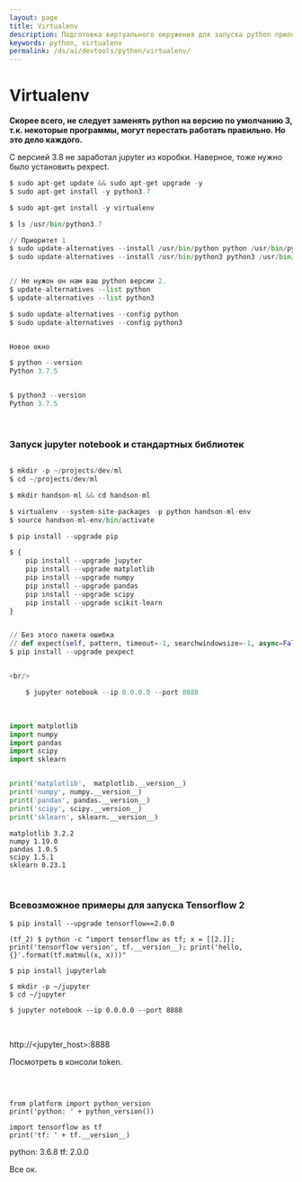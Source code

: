 ```yaml
---
layout: page
title: Virtualenv
description: Подготовка виртуального окружения для запуска python приложение в изолированной среде
keywords: python, virtualenv
permalink: /ds/ai/devtools/python/virtualenv/
---
```


# Virtualenv

**Скорее всего, не следует заменять python на версию по умолчанию 3, т.к. некоторые программы, могут перестать работать правильно. Но это дело каждого.**

С версией 3.8 не заработал jupyter из коробки. Наверное, тоже нужно было установить pexpect.

```python
$ sudo apt-get update && sudo apt-get upgrade -y
$ sudo apt-get install -y python3.7

$ sudo apt-get install -y virtualenv

$ ls /usr/bin/python3.7

// Приоритет 1
$ sudo update-alternatives --install /usr/bin/python python /usr/bin/python3.7 1
$ sudo update-alternatives --install /usr/bin/python3 python3 /usr/bin/python3.7 1


// Не нужон он нам ваш python версии 2.
$ update-alternatives --list python
$ update-alternatives --list python3

$ sudo update-alternatives --config python
$ sudo update-alternatives --config python3


Новое окно

$ python --version
Python 3.7.5


$ python3 --version
Python 3.7.5

```

<br/>

### Запуск jupyter notebook и стандартных библиотек

```python

$ mkdir -p ~/projects/dev/ml
$ cd ~/projects/dev/ml

$ mkdir handson-ml && cd handson-ml

$ virtualenv --system-site-packages -p python handson-ml-env
$ source handson-ml-env/bin/activate

$ pip install --upgrade pip

$ {
    pip install --upgrade jupyter
    pip install --upgrade matplotlib
    pip install --upgrade numpy
    pip install --upgrade pandas
    pip install --upgrade scipy
    pip install --upgrade scikit-learn
}


// Без этого пакета ошибка
// def expect(self, pattern, timeout=-1, searchwindowsize=-1, async=False):
$ pip install --upgrade pexpect


<br/>

    $ jupyter notebook --ip 0.0.0.0 --port 8888

```

<br/>

```python
import matplotlib
import numpy
import pandas
import scipy
import sklearn


print('matplotlib',  matplotlib.__version__)
print('numpy', numpy.__version__)
print('pandas', pandas.__version__)
print('scipy', scipy.__version__)
print('sklearn', sklearn.__version__)

```

```
matplotlib 3.2.2
numpy 1.19.0
pandas 1.0.5
scipy 1.5.1
sklearn 0.23.1
```

<br/>

### Всевозможное примеры для запуска Tensorflow 2

<!--

    $ pip install yolk3k
    $ yolk -V tensorflow

-->

    $ pip install --upgrade tensorflow==2.0.0

```
(tf_2) $ python -c "import tensorflow as tf; x = [[2.]]; print('tensorflow version', tf.__version__); print('hello, {}'.format(tf.matmul(x, x)))"
```

    $ pip install jupyterlab

    $ mkdir -p ~/jupyter
    $ cd ~/jupyter

    $ jupyter notebook --ip 0.0.0.0 --port 8888

<br/>

http://<jupyter_host>:8888

Посмотреть в консоли token.

<br/>

```

from platform import python_version
print('python: ' + python_version())

import tensorflow as tf
print('tf: ' + tf.__version__)

```

python: 3.6.8
tf: 2.0.0

Все ок.
